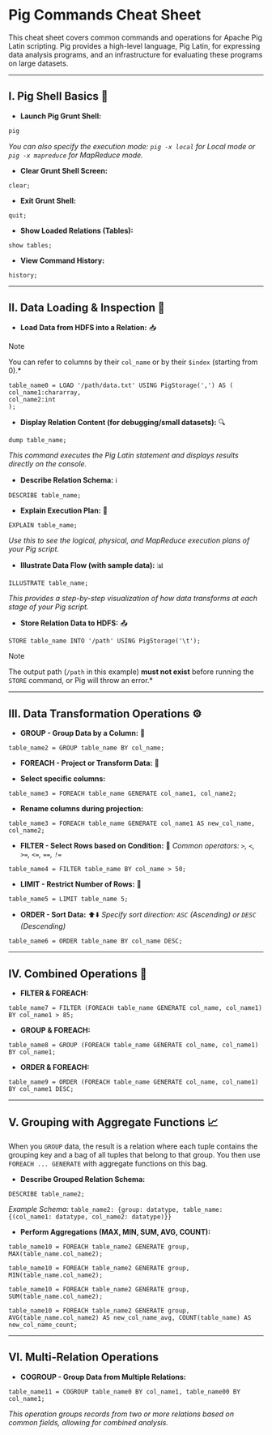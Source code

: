 # Pig Commands Cheat Sheet

This cheat sheet covers common commands and operations for Apache Pig Latin scripting. Pig provides a high-level language, Pig Latin, for expressing data analysis programs, and an infrastructure for evaluating these programs on large datasets.

---

## I. Pig Shell Basics 🚀

-   **Launch Pig Grunt Shell:**
```bash
pig
```
*You can also specify the execution mode: `pig -x local` for Local mode or `pig -x mapreduce` for MapReduce mode.*
-   **Clear Grunt Shell Screen:**
```piglatin
clear;
```
-   **Exit Grunt Shell:**
```piglatin
quit;
```
-   **Show Loaded Relations (Tables):**
```piglatin
show tables;
```
-   **View Command History:**
```piglatin
history;
```

---

## II. Data Loading & Inspection 📂

-   **Load Data from HDFS into a Relation:** 📥
> [!NOTE] 
> You can refer to columns by their `col_name` or by their `$index` (starting from 0).*
```piglatin
table_name0 = LOAD '/path/data.txt' USING PigStorage(',') AS (
col_name1:chararray,
col_name2:int
);
```

-   **Display Relation Content (for debugging/small datasets):** 🔍
```piglatin
dump table_name;
```
*This command executes the Pig Latin statement and displays results directly on the console.*

-   **Describe Relation Schema:** ℹ️
```piglatin
DESCRIBE table_name;
```

-   **Explain Execution Plan:** 🧠
```piglatin
EXPLAIN table_name;
```
*Use this to see the logical, physical, and MapReduce execution plans of your Pig script.*

-   **Illustrate Data Flow (with sample data):** 📊
```piglatin
ILLUSTRATE table_name;
```
*This provides a step-by-step visualization of how data transforms at each stage of your Pig script.*

-   **Store Relation Data to HDFS:** 📤
```piglatin
STORE table_name INTO '/path' USING PigStorage('\t');
```
> [!NOTE]
> The output path (`/path` in this example) **must not exist** before running the `STORE` command, or Pig will throw an error.*

---

## III. Data Transformation Operations ⚙️

-   **GROUP - Group Data by a Column:** 🤝
```piglatin
table_name2 = GROUP table_name BY col_name;
```

-   **FOREACH - Project or Transform Data:** 🔄
* **Select specific columns:**
```piglatin
table_name3 = FOREACH table_name GENERATE col_name1, col_name2;
```
* **Rename columns during projection:**
```piglatin
table_name3 = FOREACH table_name GENERATE col_name1 AS new_col_name, col_name2;
```

-   **FILTER - Select Rows based on Condition:** 🔎
*Common operators: `>`, `<`, `>=`, `<=`, `==`, `!=`*
```piglatin
table_name4 = FILTER table_name BY col_name > 50;
```

-   **LIMIT - Restrict Number of Rows:** 🎯
```piglatin
table_name5 = LIMIT table_name 5;
```

-   **ORDER - Sort Data:** ⬆️⬇️
*Specify sort direction: `ASC` (Ascending) or `DESC` (Descending)*
```piglatin
table_name6 = ORDER table_name BY col_name DESC;
```

---

## IV. Combined Operations 🧩

-   **FILTER & FOREACH:**
```piglatin
table_name7 = FILTER (FOREACH table_name GENERATE col_name, col_name1) BY col_name1 > 85;
```

-   **GROUP & FOREACH:**
```piglatin
table_name8 = GROUP (FOREACH table_name GENERATE col_name, col_name1) BY col_name1;
```

-   **ORDER & FOREACH:**
```piglatin
table_name9 = ORDER (FOREACH table_name GENERATE col_name, col_name1) BY col_name1 DESC;
```

---

## V. Grouping with Aggregate Functions 📈

When you `GROUP` data, the result is a relation where each tuple contains the grouping key and a bag of all tuples that belong to that group. You then use `FOREACH ... GENERATE` with aggregate functions on this bag.

-   **Describe Grouped Relation Schema:**
```piglatin
DESCRIBE table_name2;
```
*Example Schema:* `table_name2: {group: datatype, table_name: {(col_name1: datatype, col_name2: datatype)}}`

-   **Perform Aggregations (MAX, MIN, SUM, AVG, COUNT):**
```piglatin
table_name10 = FOREACH table_name2 GENERATE group, MAX(table_name.col_name2);
```
```piglatin
table_name10 = FOREACH table_name2 GENERATE group, MIN(table_name.col_name2);
```
```piglatin
table_name10 = FOREACH table_name2 GENERATE group, SUM(table_name.col_name2);
```
```piglatin
table_name10 = FOREACH table_name2 GENERATE group, AVG(table_name.col_name2) AS new_col_name_avg, COUNT(table_name) AS new_col_name_count;
```

---

## VI. Multi-Relation Operations

-   **COGROUP - Group Data from Multiple Relations:**
```piglatin
table_name11 = COGROUP table_name0 BY col_name1, table_name00 BY col_name1;
```
*This operation groups records from two or more relations based on common fields, allowing for combined analysis.*
